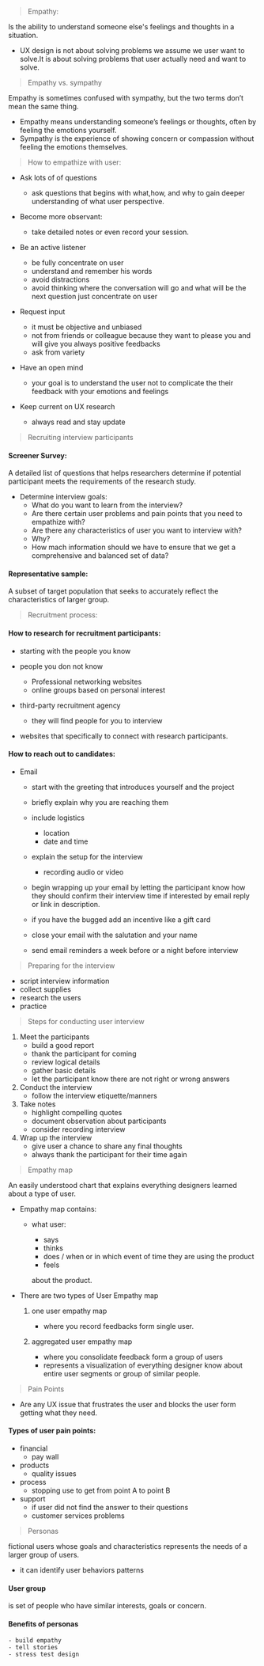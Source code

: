 > Empathy:
    
Is the ability to understand someone else's feelings and thoughts in a situation.

- UX design is not about solving problems we assume we user want to solve.It is about solving problems that user actually need and want to solve.

> Empathy vs. sympathy

Empathy is sometimes confused with sympathy, but the two terms don’t mean the same thing. 
- Empathy means understanding someone’s feelings or thoughts, often by feeling the emotions yourself. 
- Sympathy is the experience of showing concern or compassion without feeling the emotions themselves.

> How to empathize with user:
 
 - Ask lots of of questions
     - ask questions that begins with what,how, and why to gain deeper understanding of what user perspective.

- Become more observant:
    - take detailed notes or even record your session.
- Be an active listener
     - be fully concentrate on user 
     - understand and remember his words
     - avoid distractions
     - avoid thinking where the conversation will go and what will be the next question just concentrate on user

- Request input
    - it must be objective and unbiased
    - not from friends or colleague because they want to please you and will give you always positive feedbacks
    - ask from variety
- Have an open mind
    - your goal is to understand the user not to complicate the their feedback with your emotions and feelings

- Keep current on UX research 
    - always read and stay update








> Recruiting interview participants
#### Screener Survey:
 
A detailed list of questions that helps researchers determine if potential participant meets the requirements of the research study.

- Determine interview goals:
     - What do you want to learn from the interview?
     - Are there certain user problems and pain points that you need to empathize with?
     - Are there any characteristics of user you want to interview with?
     - Why?
     - How mach information should we have to ensure that we get a comprehensive and balanced set of data?


#### Representative sample:
  A subset of target population that seeks to accurately reflect the characteristics of larger group.

> Recruitment process:

#### How to research for recruitment participants:
 - starting with the people you know
 - people you don not know

    - Professional networking websites
    - online groups based on personal interest  
- third-party recruitment agency 
    
    - they will find people for you to interview
 - websites that specifically to connect with research participants.

 #### How to reach out to candidates:
 
 - Email
    - start with the greeting that introduces yourself and the project
    - briefly explain why you are reaching them
    - include logistics 
        - location
        - date and time 
    - explain the setup for the interview
        - recording audio or video
    - begin wrapping up your email by letting the participant know how they should confirm their interview time if interested by email reply or link in description.

    - if you have the bugged add an incentive like a gift card

    - close your email with the salutation and your name

    -  send email reminders a week before or a night before interview 

> Preparing for the interview

- script interview information
- collect supplies
- research the users
- practice 

> Steps for conducting user interview

1. Meet the participants
    - build a good report 
    - thank the participant for coming 
    - review logical details
    - gather basic details
    - let the participant know there are not right or wrong answers
2. Conduct the interview
    - follow the interview etiquette/manners
3. Take notes
    - highlight compelling quotes
    - document observation about participants 
    - consider recording interview
4. Wrap up the interview
    - give user a chance to share any final thoughts
    - always thank the participant for their time again 

> Empathy map

  An easily understood chart that explains everything designers learned about a type of user.

  - Empathy map contains:
    - what user:
        - says
        - thinks 
        - does / when or in which event of time they are using the product
        - feels
        
        about the product.
 - There are two types of User Empathy map
    1. one user empathy map
        - where you record feedbacks form single user.

    2. aggregated user empathy map
        - where you consolidate feedback form a group of users
        - represents a visualization of everything designer know about entire user segments or group of similar people. 

> Pain Points

 - Are any UX issue that frustrates the user and  blocks the user form getting  what they need.

 #### Types of user pain points:

- financial
    - pay wall
- products
    - quality issues
- process
    - stopping use to get from point A to point B
- support
     - if user did not find the answer to their questions 
     - customer services problems

> Personas

fictional users whose goals and characteristics represents the needs of a larger group of users.

- it can identify user behaviors patterns

#### User group 
is set of people who have similar interests, goals or concern.

#### Benefits of personas

    - build empathy
    - tell stories
    - stress test design